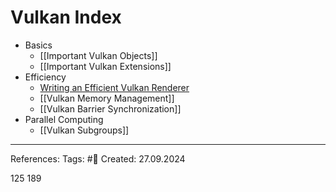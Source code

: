 
# Vulkan Index

- Basics
	- [[Important Vulkan Objects]]
	- [[Important Vulkan Extensions]]
- Efficiency
	-  [Writing an Efficient Vulkan Renderer](https://zeux.io/2020/02/27/writing-an-efficient-vulkan-renderer/)
	- [[Vulkan Memory Management]]
	- [[Vulkan Barrier  Synchronization]]
- Parallel Computing
	- [[Vulkan Subgroups]]

---

References: 
Tags: #📑
Created: 27.09.2024


125
189